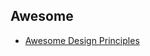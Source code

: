 ## Awesome
- [Awesome Design Principles](https://github.com/robinstickel/awesome-design-principles#awesome-design-principles- "Awesome Design Principles")